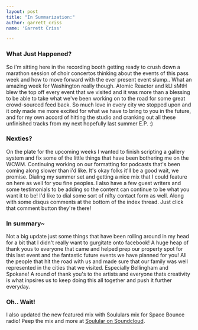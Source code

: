 ```yaml
---
layout: post
title: "In Summarization:"
author: garrett_criss
name: 'Garrett Criss'

---
```


### What Just Happened?
So i'm sitting here in the recording booth getting ready to crush down a marathon session of choir concertos thinking about the events of this pass week and how to move forward with the ever present event slump.. What an amazing week for Washington really though. Atomic Reactor and kLl sMtH blew the top off every event that we visited and it was more than a blessing to be able to take what we've been working on to the road for some great crowd-sourced feed back. So much love in every city we stopped upon and it only made me more excited for what we have to bring to you in the future, and for my own accord of hitting the studio and cranking out all these unfinished tracks from my next hopefully last summer E.P. :)

### Nexties?
On the plate for the upcoming weeks I wanted to finish scripting a gallery system and fix some of the little things that have been bothering me on the WCWM. Continuing working on our formatting for podcasts that's been coming along slower than i'd like. It's okay folks it'll be a good wait, we promise. Dialing my summer set and getting a nice mix that I could feature on here as well for you fine peoples. I also have a few guest writers and some testimonials to be adding so the content can continue to be what you want it to be! I'd like to dial some sort of nifty contact form as well. Along with some disqus comments at the bottom of the index thread. Just click that comment button they're there!

### In summary~
Not a big update just some things that have been rolling around in my head for a bit that I didn't really want to gurgitate onto facebook! A huge heap of thank yous to everyone that came and helped prep our property spot for this last event and the fantastic future events we have planned for you! All the people that hit the road with us and made sure that our family was well represented in the cities that we visited. Especially Bellingham and Spokane!  A round of thank you's to the artists and everyone thats creativity is what inpsires us to keep doing this all together and push it further everyday.

### Oh.. Wait!
I also updated the new featured mix with Soululars mix for Space Bounce radio! Peep the mix and more at [Soulular on Soundcloud](https://soundcloud.com/Soulular).

